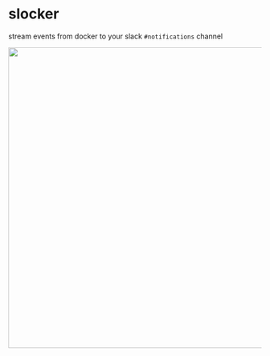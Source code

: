 # slocker

stream events from docker to your slack `#notifications` channel 

<img style="width:600px;" src="https://raw.githubusercontent.com/bhurlow/slocker/master/pic.png" />

